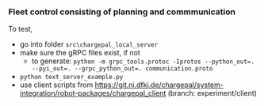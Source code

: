 ### Fleet control consisting of planning and commmunication

To test,

- go into folder `src\chargepal_local_server`
- make sure the gRPC files exist, if not
  - to generate: `python -m grpc_tools.protoc -Iprotos --python_out=. --pyi_out=. --grpc_python_out=. communication.proto`
- `python text_server_example.py`
- use client scripts from https://git.ni.dfki.de/chargepal/system-integration/robot-packages/chargepal_client (branch: experiment/client)
